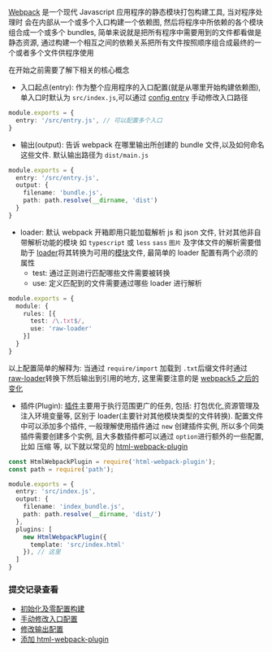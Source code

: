 [Webpack](https://webpack.docschina.org/concepts/) 是一个现代 Javascript 应用程序的静态模块打包构建工具, 当对程序处理时 会在内部从一个或多个入口构建一个依赖图, 然后将程序中所依赖的各个模块组合成一个或多个 bundles, 简单来说就是把所有程序中需要用到的文件都看做是静态资源, 通过构建一个相互之间的依赖关系把所有文件按照顺序组合成最终的一个或者多个文件供程序使用


在开始之前需要了解下相关的核心概念

- 入口起点(entry): 作为整个应用程序的入口配置(就是从哪里开始构建依赖图), 单入口时默认为 `src/index.js`,可以通过 [config entry](https://webpack.docschina.org/configuration/entry-context/#entry) 手动修改入口路径
```ts
module.exports = {
  entry: '/src/entry.js', // 可以配置多个入口
}
```
- 输出(output): 告诉 webpack 在哪里输出所创建的 bundle 文件,以及如何命名这些文件. 默认输出路径为 `dist/main.js`
```ts
module.exports = {
  entry: '/src/entry.js',
  output: {
    filename: 'bundle.js',
    path: path.resolve(__dirname, 'dist')
  }
}
```

- loader: 默认 webpack 开箱即用只能加载解析 js 和 json 文件, 针对其他非自带解析功能的模块 如 `typescript` 或 `less` `sass` `图片` 及字体文件的解析需要借助于 [loader](https://webpack.docschina.org/concepts/#loaders)将其转换为可用的[模块](https://webpack.docschina.org/concepts/modules)文件, 最简单的 loader 配置有两个必须的属性
  - test: 通过正则进行匹配哪些文件需要被转换
  - use: 定义匹配到的文件需要通过哪些 loader 进行解析
```ts
module.exports = {
  module: {
    rules: [{
      test: /\.txt$/,
      use: 'raw-loader'
    }]
  }
}
```
以上配置简单的解释为: 当通过 `require/import` 加载到 `.txt`后缀文件时通过 [raw-loader](https://v4.webpack.js.org/loaders/raw-loader/)转换下然后输出到引用的地方, 这里需要注意的是 [webpack5 之后的变化](https://webpack.docschina.org/guides/asset-modules/#root)

- 插件(Plugin): [插件](https://webpack.docschina.org/api/plugins)主要用于执行范围更广的任务, 包括: 打包优化,资源管理及注入环境变量等, 区别于 loader(主要针对其他模块类型的文件转换). 配置文件中可以添加多个插件, 一般理解使用插件通过 `new` 创建插件实例, 所以多个同类插件需要创建多个实例, 且大多数插件都可以通过 `option`进行额外的一些配置, 比如 压缩 等, 以下就以常见的 [html-webpack-plugin](https://webpack.docschina.org/plugins/html-webpack-plugin/#root)

```ts
const HtmlWebpackPlugin = require('html-webpack-plugin');
const path = require('path');

module.exports = {
  entry: 'src/index.js',
  output: {
    filename: 'index_bundle.js',
    path: path.resolve(__dirname, 'dist/')
  },
  plugins: [
    new HtmlWebpackPlugin({
      template: 'src/index.html'
    }), // 这里
  ]
}

```

### 提交记录查看
- [初始化及零配置构建](https://github.com/jiandanaiyici/hello/commit/17a484fd28176271dcdfdbd866799754399e273e)
- [手动修改入口配置](https://github.com/jiandanaiyici/hello/commit/a6a4e0b3caef5c40b229947f983320790f2fcb1f)
- [修改输出配置](https://github.com/jiandanaiyici/hello/commit/223a0b11585ed36288a70991342352bc55bd5a8b)
- [添加 html-webpack-plugin]()